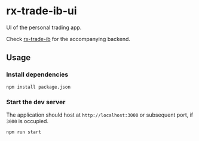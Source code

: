 # rx-trade-ib-ui

UI of the personal trading app.

Check [rx-trade-ib](https://github.com/RaenonX/rx-trade-ib) for the accompanying backend.

## Usage

### Install dependencies

```shell
npm install package.json
```

### Start the dev server

The application should host at `http://localhost:3000` or subsequent port,
if `3000` is occupied.

```shell
npm run start
```
